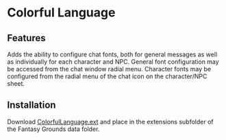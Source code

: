 # Colorful Language
## Features
Adds the ability to configure chat fonts, both for general messages as well as individually for each character and NPC. General font configuration may be accessed from the chat window radial menu. Character fonts may be configured from the radial menu of the chat icon on the character/NPC sheet.

## Installation
Download [ColorfulLanguage.ext](https://github.com/MeAndUnique/ColorfulLanguage/relases) and place in the extensions subfolder of the Fantasy Grounds data folder.
